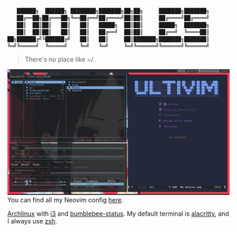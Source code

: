 ```
   ██████╗  ██████╗ ████████╗███████╗██╗██╗     ███████╗███████╗
   ██╔══██╗██╔═══██╗╚══██╔══╝██╔════╝██║██║     ██╔════╝██╔════╝
   ██║  ██║██║   ██║   ██║   █████╗  ██║██║     █████╗  ███████╗
   ██║  ██║██║   ██║   ██║   ██╔══╝  ██║██║     ██╔══╝  ╚════██║
██╗██████╔╝╚██████╔╝   ██║   ██║     ██║███████╗███████╗███████║
╚═╝╚═════╝  ╚═════╝    ╚═╝   ╚═╝     ╚═╝╚══════╝╚══════╝╚══════╝
```

> There's no place like ~/

![Screenshot](./utils/screenshots/i3-gotop-ultivim-ranger.png)
You can find all my Neovim config [here](https://github.com/UltiRequiem/UltiVim).

[Archlinux](https://github.com/UltiRequiem/Archlinux) with [i3](./.config/i3) and [bumblebee-status](https://github.com/tobi-wan-kenobi/bumblebee-status).
My default terminal is [alacritty](./.config/alacritty), and I always use [zsh](./.zshrc).
